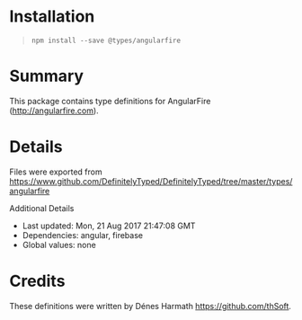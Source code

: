 # Installation
> `npm install --save @types/angularfire`

# Summary
This package contains type definitions for AngularFire (http://angularfire.com).

# Details
Files were exported from https://www.github.com/DefinitelyTyped/DefinitelyTyped/tree/master/types/angularfire

Additional Details
 * Last updated: Mon, 21 Aug 2017 21:47:08 GMT
 * Dependencies: angular, firebase
 * Global values: none

# Credits
These definitions were written by Dénes Harmath <https://github.com/thSoft>.
